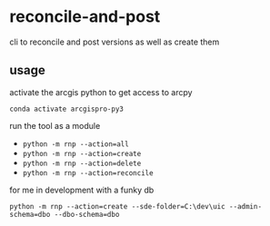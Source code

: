 # reconcile-and-post

cli to reconcile and post versions as well as create them

## usage

activate the arcgis python to get access to arcpy

`conda activate arcgispro-py3`

run the tool as a module

- `python -m rnp --action=all`
- `python -m rnp --action=create`
- `python -m rnp --action=delete`
- `python -m rnp --action=reconcile`

for me in development with a funky db

`python -m rnp --action=create --sde-folder=C:\dev\uic --admin-schema=dbo --dbo-schema=dbo`
